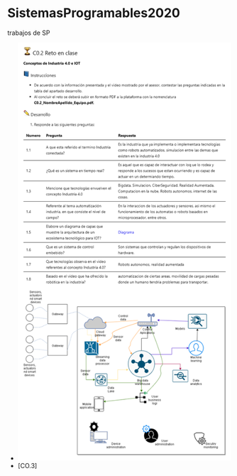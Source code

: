 # SistemasProgramables2020
trabajos de SP
* ![CO.2](Pictures/CO.2_AlejandroDiazNavarro_Zerox.png)
* [CO.3]
